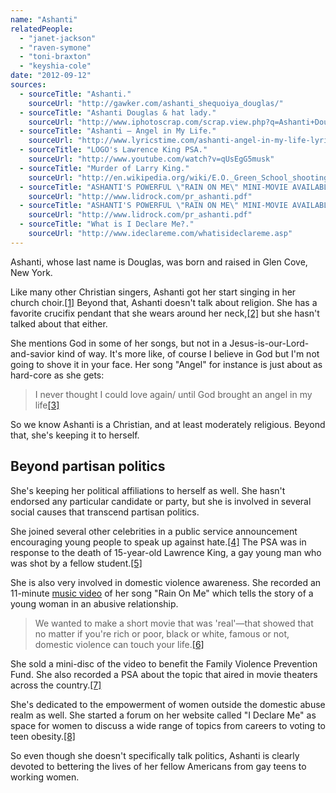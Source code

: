 ```yaml
---
name: "Ashanti"
relatedPeople:
  - "janet-jackson"
  - "raven-symone"
  - "toni-braxton"
  - "keyshia-cole"
date: "2012-09-12"
sources:
  - sourceTitle: "Ashanti."
    sourceUrl: "http://gawker.com/ashanti_shequoiya_douglas/"
  - sourceTitle: "Ashanti Douglas & hat lady."
    sourceUrl: "http://www.iphotoscrap.com/scrap.view.php?q=Ashanti+Douglas+%26+hat+lady&ap=9&df=10"
  - sourceTitle: "Ashanti – Angel in My Life."
    sourceUrl: "http://www.lyricstime.com/ashanti-angel-in-my-life-lyrics.html"
  - sourceTitle: "LOGO's Lawrence King PSA."
    sourceUrl: "http://www.youtube.com/watch?v=qUsEgG5musk"
  - sourceTitle: "Murder of Larry King."
    sourceUrl: "http://en.wikipedia.org/wiki/E.O._Green_School_shooting"
  - sourceTitle: "ASHANTI'S POWERFUL \"RAIN ON ME\" MINI-MOVIE AVAILABLE EXCLUSIVELY ON NEW LIDROCK CD."
    sourceUrl: "http://www.lidrock.com/pr_ashanti.pdf"
  - sourceTitle: "ASHANTI'S POWERFUL \"RAIN ON ME\" MINI-MOVIE AVAILABLE EXCLUSIVELY ON NEW LIDROCK CD."
    sourceUrl: "http://www.lidrock.com/pr_ashanti.pdf"
  - sourceTitle: "What is I Declare Me?."
    sourceUrl: "http://www.ideclareme.com/whatisideclareme.asp"
---
```


Ashanti, whose last name is Douglas, was born and raised in Glen Cove, New York.

Like many other Christian singers, Ashanti got her start singing in her church choir.<a class="source-citation" href="http://gawker.com/ashanti_shequoiya_douglas/" title="Ashanti.">[1]</a> Beyond that, Ashanti doesn't talk about religion. She has a favorite crucifix pendant that she wears around her neck,<a class="source-citation" href="http://www.iphotoscrap.com/scrap.view.php?q=Ashanti+Douglas+%26+hat+lady&ap=9&df=10" title="Ashanti Douglas &amp; hat lady.">[2]</a> but she hasn't talked about that either.

She mentions God in some of her songs, but not in a Jesus-is-our-Lord-and-savior kind of way. It's more like, of course I believe in God but I'm not going to shove it in your face. Her song "Angel" for instance is just about as hard-core as she gets:

>I never thought I could love again/ until God brought an angel in my life<a class="source-citation" href="http://www.lyricstime.com/ashanti-angel-in-my-life-lyrics.html" title="Ashanti – Angel in My Life.">[3]</a>

So we know Ashanti is a Christian, and at least moderately religious. Beyond that, she's keeping it to herself.


## Beyond partisan politics

She's keeping her political affiliations to herself as well. She hasn't endorsed any particular candidate or party, but she is involved in several social causes that transcend partisan politics.

She joined several other celebrities in a public service announcement encouraging young people to speak up against hate.<a class="source-citation" href="http://www.youtube.com/watch?v=qUsEgG5musk" title="LOGO&apos;s Lawrence King PSA.">[4]</a> The PSA was in response to the death of 15-year-old Lawrence King, a gay young man who was shot by a fellow student.<a class="source-citation" href="http://en.wikipedia.org/wiki/E.O._Green_School_shooting" title="Murder of Larry King.">[5]</a>

She is also very involved in domestic violence awareness. She recorded an 11-minute [music video](http://www.youtube.com/watch?v=9PuvoCdrt00) of her song "Rain On Me" which tells the story of a young woman in an abusive relationship.

>We wanted to make a short movie that was 'real'—that showed that no matter if you're rich or poor, black or
white, famous or not, domestic violence can touch your life.<a class="source-citation" href="http://www.lidrock.com/pr_ashanti.pdf" title="ASHANTI&apos;S POWERFUL &quot;RAIN ON ME&quot; MINI-MOVIE AVAILABLE EXCLUSIVELY ON NEW LIDROCK CD.">[6]</a>

She sold a mini-disc of the video to benefit the Family Violence Prevention Fund. She also recorded a PSA about the topic that aired in movie theaters across the country.<a class="source-citation" href="http://www.lidrock.com/pr_ashanti.pdf" title="ASHANTI&apos;S POWERFUL &quot;RAIN ON ME&quot; MINI-MOVIE AVAILABLE EXCLUSIVELY ON NEW LIDROCK CD.">[7]</a>

She's dedicated to the empowerment of women outside the domestic abuse realm as well. She started a forum on her website called "I Declare Me" as space for women to discuss a wide range of topics from careers to voting to teen obesity.<a class="source-citation" href="http://www.ideclareme.com/whatisideclareme.asp" title="What is I Declare Me?.">[8]</a>

So even though she doesn't specifically talk politics, Ashanti is clearly devoted to bettering the lives of her fellow Americans from gay teens to working women.